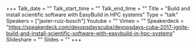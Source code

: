 +++
Talk_date = ""
Talk_start_time = ""
Talk_end_time = ""
Title = "Build and install scientific software with EasyBuild in HPC systems"
Type = "talk"
Speakers = ["javier-ruiz-bosch"]
Youtube = ""
Vimeo = ""
Speakerdeck = "https://speakerdeck.com/devopsdayscuba/devopsdays-cuba-2017-ignite-build-and-install-scientific-software-with-easybuild-in-hpc-systems"
Slideshare = ""
Slides = ""
+++

